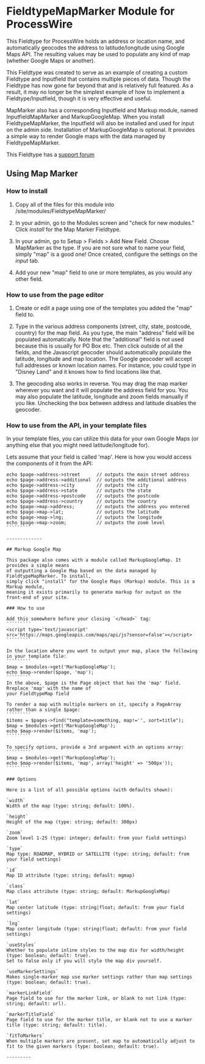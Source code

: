 # FieldtypeMapMarker Module for ProcessWire

This Fieldtype for ProcessWire holds an address or location name, and automatically
geocodes the address to latitude/longitude using Google Maps API. The resulting
values may be used to populate any kind of map (whether Google Maps or another).

This Fieldtype was created to serve as an example of creating a custom Fieldtype and
Inputfield that contains multiple pieces of data. Though the Fieldtype has now gone
far beyond that and is relatively full featured. As a result, it may no longer be
the simplest example of how to implement a Fieldtype/Inputfield, though it is very
effective and useful.

MapMarker also has a corresponding Inputfield and Markup module, named
InputfieldMapMarker and MarkupGoogleMap. When you install FieldtypeMapMarker, the
Inputfield will also be installed and used for input on the admin side. Installation
of MarkupGoogleMap is optional. It provides a simple way to render Google maps with
the data managed by FieldtypeMapMarker.

This Fieldtype has a [support forum](http://processwire.com/talk/index.php/topic,752.0.html)

## Using Map Marker

### How to install

1. Copy all of the files for this module into /site/modules/FieldtypeMapMarker/

2. In your admin, go to the Modules screen and "check for new modules." Click *install*
   for the Map Marker Fieldtype.

3. In your admin, go to Setup > Fields > Add New Field. Choose MapMarker as the type.
   If you are not sure what to name your field, simply "map" is a good one! Once created,
   configure the settings on the *input* tab.

4. Add your new "map" field to one or more templates, as you would any other field.

### How to use from the page editor

1. Create or edit a page using one of the templates you added the "map" field to.

2. Type in the various address components (street, city, state, postcode, country) for
   the map field. As you type, the main "address" field will be populated automatically.
   Note that the "additional" field is not used because this is usually for PO Box etc.
   Then click outside of all the fields, and the Javascript geocoder should automatically
   populate the latitude, longitude and map location. The Google geocoder will accept full
   addresses or known location names. For instance, you could type in "Disney Land" and it
   knows how to find locations like that.

3. The geocoding also works in reverse. You may drag the map marker wherever you want
   and it will populate the address field for you. You may also populate the latitude,
   longitude and zoom fields manually if you like. Unchecking the box between address
   and latitude disables the geocoder.

### How to use from the API, in your template files

In your template files, you can utilize this data for your own Google Maps (or anything
else that you might need latitude/longitude for).

Lets assume that your field is called 'map'. Here is how you would access the
components of it from the API:
```````````
echo $page->address->street      // outputs the main street address
echo $page->address->additional  // outputs the additional address
echo $page->address->city        // outputs the city
echo $page->address->state       // outputs the state
echo $page->address->postcode    // outputs the postcode
echo $page->address->country     // outputs the country
echo $page->map->address;        // outputs the address you entered
echo $page->map->lat;            // outputs the latitude
echo $page->map->lng;            // outputs the longitude
echo $page->map->zoom;           // outputs the zoom level
`````````

-------------

## Markup Google Map

This package also comes with a module called MarkupGoogleMap. It provides a simple means
of outputting a Google Map based on the data managed by FieldtypeMapMarker. To install,
simply click "install" for the Google Maps (Markup) module. This is a Markup module,
meaning it exists primarily to generate markup for output on the front-end of your site.

### How to use

Add this somewhere before your closing `</head>` tag:
`````````
<script type='text/javascript' src='https://maps.googleapis.com/maps/api/js?sensor=false'></script>
`````````

In the location where you want to output your map, place the following in your template file:
`````````
$map = $modules->get('MarkupGoogleMap');
echo $map->render($page, 'map');
`````````
In the above, $page is the Page object that has the 'map' field. Rreplace 'map' with the name of
your FieldtypeMap field

To render a map with multiple markers on it, specify a PageArray rather than a single $page:
`````````
$items = $pages->find("template=something, map!='', sort=title");
$map = $modules->get('MarkupGoogleMap');
echo $map->render($items, 'map');
`````````

To specify options, provide a 3rd argument with an options array:
`````````
$map = $modules->get('MarkupGoogleMap');
echo $map->render($items, 'map', array('height' => '500px'));
`````````

### Options

Here is a list of all possible options (with defaults shown):

`width`
Width of the map (type: string; default: 100%).

`height`
Height of the map (type: string; default: 300px)

`zoom`
Zoom level 1-25 (type: integer; default: from your field settings)

`type`
Map type: ROADMAP, HYBRID or SATELLITE (type: string; default: from your field settings)

`id`
Map ID attribute (type: string; default: mgmap)

`class`
Map class attribute (type: string; default: MarkupGoogleMap)

`lat`
Map center latitude (type: string|float; default: from your field settings)

`lng`
Map center longitude (type: string|float; default: from your field settings)

`useStyles`
Whether to populate inline styles to the map div for width/height (type: boolean; default: true).
Set to false only if you will style the map div yourself.

`useMarkerSettings`
Makes single-marker map use marker settings rather than map settings (type: boolean; default: true).

`markerLinkField`
Page field to use for the marker link, or blank to not link (type: string; default: url).

`markerTitleField`
Page field to use for the marker title, or blank not to use a marker title (type: string; default: title).

`fitToMarkers`
When multiple markers are present, set map to automatically adjust to fit to the given markers (type: boolean; default: true).

---------

